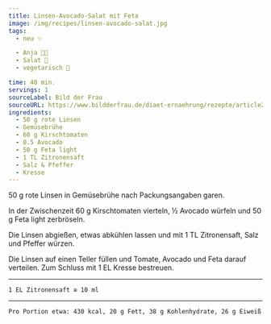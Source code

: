 ```yaml
---
title: Linsen-Avocado-Salat mit Feta
image: /img/recipes/linsen-avocado-salat.jpg
tags:
  - neu ✨

  - Anja 👩‍🍳
  - Salat️ 🥗
  - vegetarisch 🌿

time: 40 min.
servings: 1
sourceLabel: Bild der Frau
sourceURL: https://www.bildderfrau.de/diaet-ernaehrung/rezepte/article216231237/Linsen-Avocado-Salat-mit-Feta.html
ingredients:
  - 50 g rote Linsen 
  - Gemüsebrühe 
  - 60 g Kirschtomaten 
  - 0.5 Avocado 
  - 50 g Feta light 
  - 1 TL Zitronensaft 
  - Salz & Pfeffer 
  - Kresse 
---
```


50 g rote Linsen in Gemüsebrühe nach Packungsangaben garen.

In der Zwischenzeit 60 g Kirschtomaten vierteln, &half; Avocado würfeln und 50 g Feta light zerbröseln.

Die Linsen abgießen, etwas abkühlen lassen und mit 1 TL Zitronensaft, Salz und Pfeffer würzen.

Die Linsen auf einen Teller füllen und Tomate, Avocado und Feta darauf verteilen. Zum Schluss mit 1 EL Kresse bestreuen.

<p></p>

***
    1 EL Zitronensaft ≅ 10 ml
***

	Pro Portion etwa: 430 kcal, 20 g Fett, 38 g Kohlenhydrate, 26 g Eiweiß
